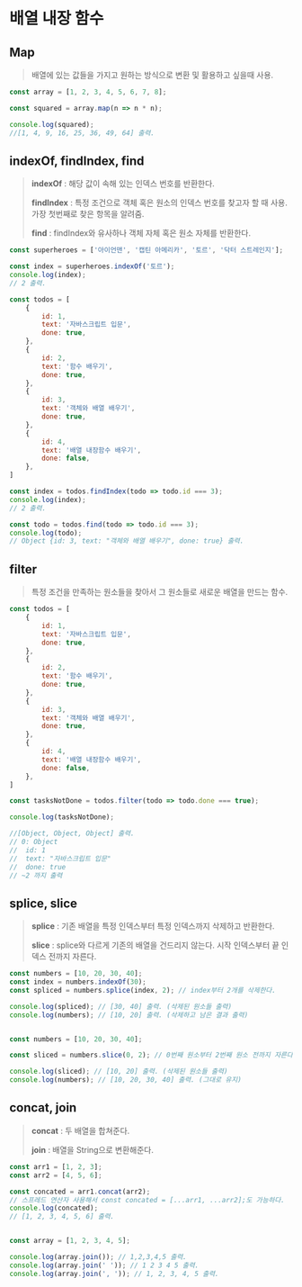 # 배열 내장 함수



## Map

> 배열에 있는 값들을 가지고 원하는 방식으로 변환 및 활용하고 싶을때 사용.

```javascript
const array = [1, 2, 3, 4, 5, 6, 7, 8];

const squared = array.map(n => n * n);

console.log(squared);
//[1, 4, 9, 16, 25, 36, 49, 64] 출력.
```



## indexOf, findIndex, find

> **indexOf** : 해당 값이 속해 있는 인덱스 번호를 반환한다.
>
> **findIndex** :  특정 조건으로 객체 혹은 원소의 인덱스 번호를 찾고자 할 때 사용. 가장 첫번째로 찾은 항목을 알려줌.
>
> **find** : findIndex와 유사하나 객체 자체 혹은 원소 자체를 반환한다.

```javascript
const superheroes = ['아이언맨', '캡틴 아메리카', '토르', '닥터 스트레인지'];

const index = superheroes.indexOf('토르');
console.log(index);
// 2 출력.


```



```javascript
const todos = [
    {
        id: 1,
        text: '자바스크립트 입문',
        done: true,
    },
    {
        id: 2,
        text: '함수 배우기',
        done: true,
    },
    {
        id: 3,
        text: '객체와 배열 배우기',
        done: true,
    },
    {
        id: 4,
        text: '배열 내장함수 배우기',
        done: false,
    },
]

const index = todos.findIndex(todo => todo.id === 3);
console.log(index);
// 2 출력.

const todo = todos.find(todo => todo.id === 3);
console.log(todo);
// Object {id: 3, text: "객체와 배열 배우기", done: true} 출력.
```



## filter 

> 특정 조건을 만족하는 원소들을 찾아서 그 원소들로 새로운 배열을 만드는 함수.

```javascript
const todos = [
    {
        id: 1,
        text: '자바스크립트 입문',
        done: true,
    },
    {
        id: 2,
        text: '함수 배우기',
        done: true,
    },
    {
        id: 3,
        text: '객체와 배열 배우기',
        done: true,
    },
    {
        id: 4,
        text: '배열 내장함수 배우기',
        done: false,
    },
]

const tasksNotDone = todos.filter(todo => todo.done === true);

console.log(tasksNotDone);

//[Object, Object, Object] 출력.
// 0: Object
//	id: 1
//	text: "자바스크립트 입문"
//	done: true
// ~2 까지 출력 
```



## splice, slice

> **splice** : 기존 배열을 특정 인덱스부터 특정 인덱스까지 삭제하고 반환한다.
>
> **slice** : splice와 다르게 기존의 배열을 건드리지 않는다. 시작 인덱스부터 끝 인덱스 전까지 자른다.



```javascript
const numbers = [10, 20, 30, 40];
const index = numbers.indexOf(30);
const spliced = numbers.splice(index, 2); // index부터 2개를 삭제한다.

console.log(spliced); // [30, 40] 출력. (삭제된 원소들 출력)
console.log(numbers); // [10, 20] 출력. (삭제하고 남은 결과 출력)


const numbers = [10, 20, 30, 40];

const sliced = numbers.slice(0, 2); // 0번째 원소부터 2번째 원소 전까지 자른다.

console.log(sliced); // [10, 20] 출력. (삭제된 원소들 출력)
console.log(numbers); // [10, 20, 30, 40] 출력. (그대로 유지)
```



## concat, join

> **concat** : 두 배열을 합쳐준다. 
>
> **join** : 배열을 String으로 변환해준다.

```javascript
const arr1 = [1, 2, 3];
const arr2 = [4, 5, 6];

const concated = arr1.concat(arr2);
// 스프레드 연산자 사용해서 const concated = [...arr1, ...arr2];도 가능하다.
console.log(concated);
// [1, 2, 3, 4, 5, 6] 출력.


const array = [1, 2, 3, 4, 5];

console.log(array.join()); // 1,2,3,4,5 출력.
console.log(array.join(' ')); // 1 2 3 4 5 출력.
console.log(array.join(', ')); // 1, 2, 3, 4, 5 출력.
```

